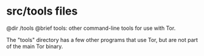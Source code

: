 # src/tools files

@dir /tools
@brief tools: other command-line tools for use with Tor.

The "tools" directory has a few other programs that use Tor, but are not part
of the main Tor binary.

